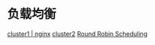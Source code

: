 # 负载均衡

[cluster1 | nginx](http://taobaofed.org/blog/2015/11/03/nodejs-cluster/)
[cluster2](http://taobaofed.org/blog/2015/11/10/nodejs-cluster-2/)
[Round Robin Scheduling](http://blog.csdn.net/jasonliuvip/article/details/25725541)
